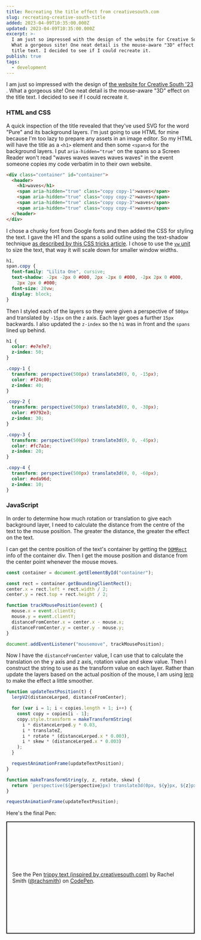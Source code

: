 ```yaml
---
title: Recreating the title effect from creativesouth.com
slug: recreating-creative-south-title
added: 2023-04-09T10:35:00.000Z
updated: 2023-04-09T10:35:00.000Z
excerpt: >-
  I am just so impressed with the design of the website for Creative South '23.
  What a gorgeous site! One neat detail is the mouse-aware "3D" effect on the
  title text. I decided to see if I could recreate it.
publish: true
tags:
  - development
---
```


I am just so impressed with the design of [the website for Creative South '23](https://www.creativesouth.com/) . What a gorgeous site! One neat detail is the mouse-aware "3D" effect on the title text. I decided to see if I could recreate it.

### HTML and CSS
A quick inspection of the title revealed that they've used SVG for the word "Pure" and its background layers. I'm just going to use HTML for mine because I'm too lazy to prepare any assets in an image editor. So my HTML will have the title as a `<h1>` element and then some `<span>`s for the background layers. I put `aria-hidden="true"` on the spans so a Screen Reader won't read "waves waves waves waves waves" in the event someone copies my code verbatim in to their own website.  

```html
<div class="container" id="container">
  <header>
    <h1>waves</h1>
    <span aria-hidden="true" class="copy copy-1">waves</span>
    <span aria-hidden="true" class="copy copy-2">waves</span>
    <span aria-hidden="true" class="copy copy-3">waves</span>
    <span aria-hidden="true" class="copy copy-4">waves</span>
  </header>
</div>
```

I chose a chunky font from Google fonts and then added the CSS for styling the text. I gave the H1 and the spans a solid outline using the text-shadow technique [as described by this CSS tricks article](https://css-tricks.com/adding-stroke-to-web-text/#aa-simulation). I chose to use the [`vw` unit](https://developer.mozilla.org/en-US/docs/Learn/CSS/Building_blocks/Values_and_units) to size the text, that way it will scale down for smaller window widths.

```css
h1,
span.copy {
  font-family: "Lilita One", cursive;
  text-shadow: -2px -2px 0 #000, 2px -2px 0 #000, -2px 2px 0 #000,
    2px 2px 0 #000;
  font-size: 20vw;
  display: block;
}
```

Then I styled each of the layers so they were given a perspective of `500px` and translated by `-15px` on the `z` axis. Each layer goes a further `15px` backwards. I also updated the `z-index` so the `h1` was in front and the `spans` lined up behind.

```css
h1 {
  color: #e7e7e7;
  z-index: 50;
}

.copy-1 {
  transform: perspective(500px) translate3d(0, 0, -15px);
  color: #f24c00;
  z-index: 40;
}

.copy-2 {
  transform: perspective(500px) translate3d(0, 0, -30px);
  color: #9792e3;
  z-index: 30;
}

.copy-3 {
  transform: perspective(500px) translate3d(0, 0, -45px);
  color: #fc7a1e;
  z-index: 20;
}

.copy-4 {
  transform: perspective(500px) translate3d(0, 0, -60px);
  color: #eda96d;
  z-index: 10;
}
```

### JavaScript

In order to determine how much rotation or translation to give each background layer, I need to calculate the distance from the centre of the text to the mouse position. The greater the distance, the greater the effect on the text. 

I can get the centre position of the text's container by getting the [`DOMRect`](https://developer.mozilla.org/en-US/docs/Web/API/DOMRect) info of the container div. Then I get the mouse position and distance from the center point whenever the mouse moves.

```js
const container = document.getElementById("container");

const rect = container.getBoundingClientRect();
center.x = rect.left + rect.width / 2;
center.y = rect.top + rect.height / 2;

function trackMousePosition(event) {
  mouse.x = event.clientX;
  mouse.y = event.clientY;
  distanceFromCenter.x = center.x - mouse.x;
  distanceFromCenter.y = center.y - mouse.y;
}

document.addEventListener("mousemove", trackMousePosition);
```

Now I have the `distanceFromCenter` value, I can use that to calculate the translation on the y axis and z axis, rotation value and skew value. Then I construct the string to use as the transform value on each layer. Rather than update the layers based on the actual position of the mouse, I am using [lerp](/lerp/) to make the effect a little smoother. 

```js
function updateTextPosition(t) {
  lerpV2(distanceLerped, distanceFromCenter);

  for (var i = 1; i < copies.length + 1; i++) {
    const copy = copies[i - 1];
    copy.style.transform = makeTransformString(
      i * distanceLerped.y * 0.03,
      i * translateZ,
      i * rotate * (distanceLerped.x * 0.003),
      i * skew * (distanceLerped.x * 0.003)
    );
  }

  requestAnimationFrame(updateTextPosition);
}

function makeTransformString(y, z, rotate, skew) {
  return `perspective(${perspective}px) translate3d(0px, ${y}px, ${z}px) rotate(${rotate}deg) skew(${skew}deg)`;
}

requestAnimationFrame(updateTextPosition);
```

Here's the final Pen: 

<p class="codepen" data-height="300" data-theme-id="31536" data-default-tab="result" data-slug-hash="KKxLEjY" data-user="rachsmith" style="height: 300px; box-sizing: border-box; display: flex; align-items: center; justify-content: center; border: 2px solid; margin: 1em 0; padding: 1em;">
  <span>See the Pen <a href="https://codepen.io/rachsmith/pen/KKxLEjY">
  trippy text (inspired by creativesouth.com)</a> by Rachel Smith (<a href="https://codepen.io/rachsmith">@rachsmith</a>)
  on <a href="https://codepen.io">CodePen</a>.</span>
</p>
<script async src="https://cpwebassets.codepen.io/assets/embed/ei.js"></script>
